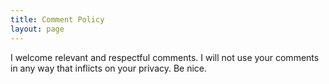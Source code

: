 ```yaml
---
title: Comment Policy
layout: page
---
```


I welcome relevant and respectful comments. I will not use your comments in any way that inflicts on your privacy. Be nice.